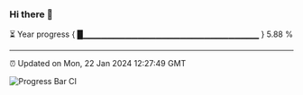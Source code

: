 ### Hi there 👋

⏳ Year progress { █▁▁▁▁▁▁▁▁▁▁▁▁▁▁▁▁▁▁▁▁▁▁▁▁▁▁▁▁▁ } 5.88 %

---

⏰ Updated on Mon, 22 Jan 2024 12:27:49 GMT

![Progress Bar CI](https://github.com/liununu/liununu/workflows/Progress%20Bar%20CI/badge.svg)
